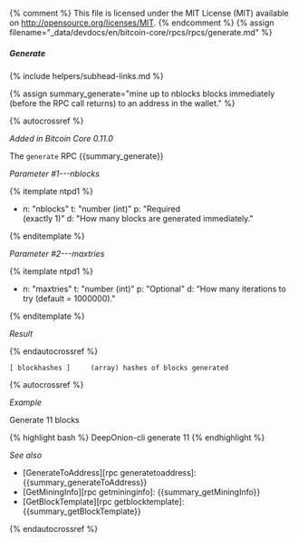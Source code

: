 {% comment %}
This file is licensed under the MIT License (MIT) available on
http://opensource.org/licenses/MIT.
{% endcomment %}
{% assign filename="_data/devdocs/en/bitcoin-core/rpcs/rpcs/generate.md" %}

##### Generate
{% include helpers/subhead-links.md %}

{% assign summary_generate="mine up to nblocks blocks immediately (before the RPC call returns) to an address in the wallet." %}

{% autocrossref %}

*Added in Bitcoin Core 0.11.0*

The `generate` RPC {{summary_generate}}

*Parameter #1---nblocks*

{% itemplate ntpd1 %}
- n: "nblocks"
  t: "number (int)"
  p: "Required<br>(exactly 1)"
  d: "How many blocks are generated immediately."

{% enditemplate %}

*Parameter #2---maxtries*

{% itemplate ntpd1 %}
- n: "maxtries"
  t: "number (int)"
  p: "Optional"
  d: "How many iterations to try (default = 1000000)."

{% enditemplate %}

*Result*

{% endautocrossref %}

    [ blockhashes ]     (array) hashes of blocks generated

{% autocrossref %}

*Example*

Generate 11 blocks

{% highlight bash %}
DeepOnion-cli generate 11
{% endhighlight %}

*See also*

* [GenerateToAddress][rpc generatetoaddress]: {{summary_generateToAddress}}
* [GetMiningInfo][rpc getmininginfo]: {{summary_getMiningInfo}}
* [GetBlockTemplate][rpc getblocktemplate]: {{summary_getBlockTemplate}}

{% endautocrossref %}
